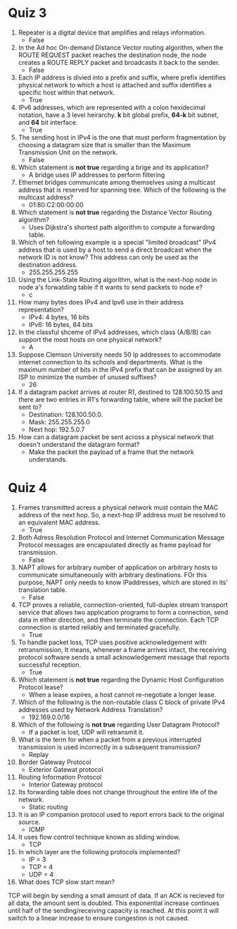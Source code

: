 # Quiz 3

1. Repeater is a digital device that amplifies and relays information.
	* False
2. In the Ad hoc On-demand Distance Vector routing algorithm, when the
ROUTE REQUEST packet reaches the destination node, the node creates a ROUTE
REPLY packet and broadcasts it back to the sender.
	* False
3. Each IP address is divied into a prefix and suffix, where prefix
identifies physical network to which a host is attached and suffix
identifies a specific host within that network.
	* True
4. IPv6 addresses, which are represented with a colon hexidecimal notation,
	have a 3 level heirarchy. **k**  bit global prefix, **64-k** bit subnet,
	and **64** bit interface.
	* True
5. The sending host in IPv4 is the one that must perform fragmentation by
choosing a datagram size that is smaller than the Maximum Transmission Unit
on the network.
	* False
6. Which statement is **not true** regarding a brige and its application?
	* A bridge uses IP addresses to perform filtering
7. Ethernet bridges communicate among themselves using a multicast address
that is reserved for spanning tree. Which of the following is the multicast
address?
	* 01:80:C2:00:00:00
8. Which statement is **not true** regarding the Distance Vector Routing
algorithm?
	* Uses Dijkstra's shortest path algorithm to compute a forwarding table.
9. Which of teh following example is a special "limited broadcast" IPv4
address that is used by a host to send a direct broadcast when the network
ID is not know? This address can only be used as the destination address.
	* 255.255.255.255
10. Using the Link-State Routing algorithm, what is the next-hop node in
node a's forwatding table if it wants to send packets to node e?
	* c
11. How many bytes does IPv4 and Ipv6 use in their address representation?
	* IPv4: 4 bytes, 16 bits
	* IPv6: 16 bytes, 64 bits
12. In the classful shceme of IPv4 addresses, which class (A/B/B) can
support the most hosts on one physical network?
	* A
13. Suppose Clemson University needs 50 Ip addresses to accommodate
internet connection to its schools and departments. What is the maximum
number of bits in the IPv4 prefix that can be assigned by an ISP to
minimize the number of unused suffixes?
	* 26
14. If a datagram packet arrives at router R1, destined to 128.100.50.15
and there are two entries in R1's forwarding table, where will the packet
be sent to?
	* Destination: 128.100.50.0. 
	* Mask: 255.255.255.0
	* Next hop: 192.5.0.7
15. How can a datagram packet be sent across a physical network that
doesn't understand the datagram format?
	* Make the packet the payload of a frame that the network understands.

# Quiz 4

1. Frames transmitted acress a physical network must contain the MAC
address of the next hop. So, a next-hop IP address must be resolved to an
equivalent MAC address.
	* True
2. Both Adress Resolution Protocol and Internet Communication Message
Protocol messages are encapsulated directly as frame payload for
transmission.
	* False
3. NAPT allows for arbitrary number of application on arbitrary hosts to
communicate simultaneously with arbitrary destinations. FOr this purpose,
NAPT only needs to know IPaddresses, which are stored in its' translation
table.
	* False
4. TCP proves a reliable, connection-oriented, full-duplex stream transport
service that allows two application programs to form a connection, send
data in either direction, and then terminate the connection. Each TCP
connection is started reliably and terminated gracefully.
	* True
5. To handle packet loss, TCP uses positive acknowledgement with
retransmission, It means, whenever a frame arrives intact, the receiving
protocol software sends a small acknowledgement message that reports
successful reception.
	* True
6. Which statement is **not true** regarding the Dynamic Host Configuration
Protocol lease?
	* When a lease expires, a host cannot re-negotiate a longer lease.
7. Which of the following is the non-routable class C block of private IPv4
addresses used by Network Address Translation?
	* 192.169.0.0/16
8. Which of the following is **not true** regarding User Datagram Protocol?
	* If a packet is lost, UDP will retransmit it.
9. What is the term for when a packet from a previous interrupted
transmission is used incorrectly in a subsequent transmission?
	* Replay
10. Border Gateway Protocol
	* Exterior Gatewat protocol
11. Routing Information Protocol
	* Interior Gateway protocol
12. Its forwarding table does not change throughout the entire life of the
network.
	* Static routing
13. It is an IP companion protocol used to report errors back to the
original source.
	* ICMP
14. It uses flow control technique known as sliding window.
	* TCP
17. In which layer are the following protocols implemented?
	* IP = 3
	* TCP = 4
	* UDP = 4
20. What does TCP slow start mean?

TCP will begin by sending a small amount of data. If an ACK is recieved 
for all data, the amount sent is doubled. This exponential increase continues
until half of the sending/receiving capacity is reached. At this point it
will switch to a linear increase to ensure congestion is not caused. 
